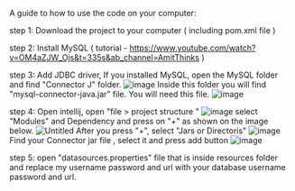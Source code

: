 A guide to how to use the code on your computer:

step 1:
Download the project to your computer ( including pom.xml file )

step 2:
Install MySQL ( tutorial - https://www.youtube.com/watch?v=OM4aZJW_Ojs&t=335s&ab_channel=AmitThinks )

step 3: 
Add JDBC driver, If you installed MySQL, open the MySQL folder and find "Connector J" folder.
![image](https://user-images.githubusercontent.com/102803654/193763619-66d0482e-ea90-4fa5-93f8-86d41b51505a.png)
Inside this folder you will find "mysql-connector-java.jar" file. You will need this file.
![image](https://user-images.githubusercontent.com/102803654/193763748-abf6242d-25f2-4746-9bf7-6aeeb79cc0d3.png)

step 4:
Open intellij, open "file > project structure " 
![image](https://user-images.githubusercontent.com/102803654/193764142-789da68f-71f7-4e05-a076-4313a4e8d997.png)
select "Modules" and Dependency and press on "+" as shown on the image below.
![Untitled](https://user-images.githubusercontent.com/102803654/193765013-af2580f1-06f6-43b0-a630-46e80c620151.png)
After you press "+", select "Jars or Directoris"
![image](https://user-images.githubusercontent.com/102803654/193765284-e1b8ff66-3906-4245-9adc-7d31d60739b6.png)
Find your Connector jar file , select it and press add button
![image](https://user-images.githubusercontent.com/102803654/193765487-6da74616-0e06-42c5-8847-c13c28c8ba72.png)

step 5:
open "datasources.properties" file that is inside resources folder and replace my username password and url with 
your database username password and url.
